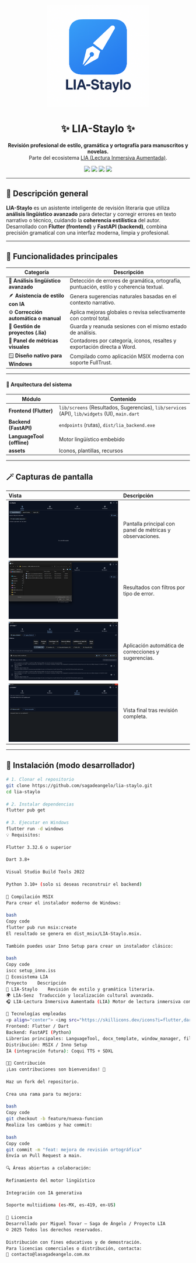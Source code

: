 <!-- Encabezado centrado con logo -->
<p align="center">
  <img src="assets/icon.png" alt="LIA-Staylo Logo" width="280">
</p>

<h1 align="center">✨ LIA-Staylo ✨</h1>
<p align="center">
  <b>Revisión profesional de estilo, gramática y ortografía para manuscritos y novelas.</b><br>
  Parte del ecosistema <a href="https://github.com/sagadeangelo/LIA-lectura-inmersiva-aumentada" target="_blank">LIA (Lectura Inmersiva Aumentada)</a>.
</p>

<p align="center">
  <a href="https://flutter.dev"><img src="https://img.shields.io/badge/Flutter-3.32%2B-blue?logo=flutter&logoColor=white" /></a>
  <a href="https://fastapi.tiangolo.com/"><img src="https://img.shields.io/badge/Backend-FastAPI-green?logo=fastapi&logoColor=white" /></a>
  <a href="https://languagetool.org/"><img src="https://img.shields.io/badge/LanguageTool-Integrated-orange?logo=grammarly&logoColor=white" /></a>
  <a href="https://github.com/sagadeangelo/lia-staylo/releases"><img src="https://img.shields.io/badge/Download-MSIX-purple?logo=windows&logoColor=white" /></a>
</p>

---

## 🧠 Descripción general

**LIA-Staylo** es un asistente inteligente de revisión literaria que utiliza **análisis lingüístico avanzado** para detectar y corregir errores en texto narrativo o técnico, cuidando la **coherencia estilística** del autor.  
Desarrollado con **Flutter (frontend)** y **FastAPI (backend)**, combina precisión gramatical con una interfaz moderna, limpia y profesional.

---

## 🌟 Funcionalidades principales

| Categoría | Descripción |
|------------|-------------|
| 🧩 **Análisis lingüístico avanzado** | Detección de errores de gramática, ortografía, puntuación, estilo y coherencia textual. |
| 🪶 **Asistencia de estilo con IA** | Genera sugerencias naturales basadas en el contexto narrativo. |
| ⚙️ **Corrección automática o manual** | Aplica mejoras globales o revisa selectivamente con control total. |
| 💾 **Gestión de proyectos (.lia)** | Guarda y reanuda sesiones con el mismo estado de análisis. |
| 🧮 **Panel de métricas visuales** | Contadores por categoría, íconos, resaltes y exportación directa a Word. |
| 🪟 **Diseño nativo para Windows** | Compilado como aplicación MSIX moderna con soporte FullTrust. |

---

#### 🧱 Arquitectura del sistema

| Módulo                     | Contenido                                                                                      |
| -------------------------- | ---------------------------------------------------------------------------------------------- |
| **Frontend (Flutter)**     | `lib/screens` (Resultados, Sugerencias), `lib/services` (API), `lib/widgets` (UI), `main.dart` |
| **Backend (FastAPI)**      | `endpoints` (rutas), `dist/lia_backend.exe`                                                    |
| **LanguageTool (offline)** | Motor lingüístico embebido                                                                     |
| **assets**                 | Iconos, plantillas, recursos                                                                   |

---

## 🪄 Capturas de pantalla

| Vista | Descripción |
|:------|:-------------|
| ![Interfaz principal](assets/screenshots/Screenshot%202025-10-15%20133500.png) | Pantalla principal con panel de métricas y observaciones. |
| ![Resultados detallados](assets/screenshots/Screenshot%202025-10-15%20133547.png) | Resultados con filtros por tipo de error. |
| ![Correcciones automáticas](assets/screenshots/Screenshot%202025-10-15%20133656.png) | Aplicación automática de correcciones y sugerencias. |
| ![Interfaz limpia](assets/screenshots/Screenshot%202025-10-15%20133752.png) | Vista final tras revisión completa. |

---

## 🚀 Instalación (modo desarrollador)

```bash
# 1. Clonar el repositorio
git clone https://github.com/sagadeangelo/lia-staylo.git
cd lia-staylo

# 2. Instalar dependencias
flutter pub get

# 3. Ejecutar en Windows
flutter run -d windows
💡 Requisitos:

Flutter 3.32.6 o superior

Dart 3.8+

Visual Studio Build Tools 2022

Python 3.10+ (solo si deseas reconstruir el backend)

💼 Compilación MSIX
Para crear el instalador moderno de Windows:

bash
Copy code
flutter pub run msix:create
El resultado se genera en dist_msix/LIA-Staylo.msix.

También puedes usar Inno Setup para crear un instalador clásico:

bash
Copy code
iscc setup_inno.iss
🔗 Ecosistema LIA
Proyecto	Descripción
🧠 LIA-Staylo	Revisión de estilo y gramática literaria.
🌍 LIA-Senz	Traducción y localización cultural avanzada.
🎧 LIA-Lectura Inmersiva Aumentada (LIA)	Motor de lectura inmersiva con voz, imágenes y efectos sincronizados.

🧰 Tecnologías empleadas
<p align="center"> <img src="https://skillicons.dev/icons?i=flutter,dart,python,fastapi,windows,github,git" /> </p>
Frontend: Flutter / Dart
Backend: FastAPI (Python)
Librerías principales: LanguageTool, docx_template, window_manager, file_selector
Distribución: MSIX / Inno Setup
IA (integración futura): Coqui TTS + SDXL

🧑‍💻 Contribución
¡Las contribuciones son bienvenidas! 💙

Haz un fork del repositorio.

Crea una rama para tu mejora:

bash
Copy code
git checkout -b feature/nueva-funcion
Realiza los cambios y haz commit:

bash
Copy code
git commit -m "feat: mejora de revisión ortográfica"
Envía un Pull Request a main.

🔍 Áreas abiertas a colaboración:

Refinamiento del motor lingüístico

Integración con IA generativa

Soporte multiidioma (es-MX, es-419, en-US)

📜 Licencia
Desarrollado por Miguel Tovar — Saga de Ángelo / Proyecto LIA
© 2025 Todos los derechos reservados.

Distribución con fines educativos y de demostración.
Para licencias comerciales o distribución, contacta:
📩 contacto@lasagadeangelo.com.mx
